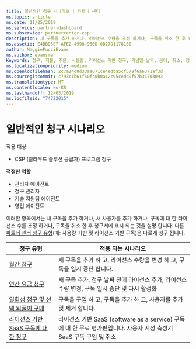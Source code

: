 ```yaml
---
title: 일반적인 청구 시나리오 | 파트너 센터
ms.topic: article
ms.date: 11/25/2019
ms.service: partner-dashboard
ms.subservice: partnercenter-csp
description: 새 구독을 추가 하거나, 라이선스 수량을 조정 하거나, 구독을 취소 한 후 요금 청구를 살펴보세요. 사용량 기반 및 라이선스 기반 구독이 어떻게 다른 지 확인 합니다.
ms.assetid: E4BBD3E7-AFE2-4998-950D-0D27D1178160
author: MaggiePucciEvans
ms.author: evansma
Keywords: 청구, 지불, 주문, 사용량, 라이선스 기반 청구, 기념일 날짜, 용어, 취소, 갱신, 가격 수식, 조정 파일, 정찰 파일
ms.localizationpriority: medium
ms.openlocfilehash: 2c7a24d0d33aa071ce4edba5cf579f6a6371af3d
ms.sourcegitcommit: c793c1b61f50fc0b0a12c95cedd9f57b31703093
ms.translationtype: MT
ms.contentlocale: ko-KR
ms.lasthandoff: 12/03/2019
ms.locfileid: "74722015"
---
```

# <a name="common-billing-scenarios"></a>일반적인 청구 시나리오

적용 대상:

- CSP (클라우드 솔루션 공급자) 프로그램 청구

**적절한 역할**

- 관리자 에이전트
- 청구 관리자
- 기술 지원팀 에이전트
- 영업 에이전트

이러한 항목에서는 새 구독을 추가 하거나, 새 사용자를 추가 하거나, 구독에 대 한 라이선스 수를 조정 하거나, 구독을 취소 한 후 청구서에 표시 되는 것을 설명 합니다. 다른 [파트너 센터 청구 유형](billing-different-types.md)(예: 사용량 기반 및 라이선스 기반 구독)은 다르게 청구 됩니다.

| 청구 유형 | 적용 되는 시나리오 |
| --------------- | ----------------- |
| [월간 청구](common-billing-scenarios-monthly.md) | 새 구독을 추가 하 고, 라이선스 수량을 변경 하 고, 구독을 일시 중단 합니다. |
| [연간 요금 청구](common-billing-scenarios-annual.md) | 새 구독 추가, 청구 날짜 전에 라이선스 추가, 라이선스 수량 변경, 구독 일시 중단 및 다시 활성화 |
| [일회성 청구 및 선택 되풀이 구매](common-billing-scenarios-onetime-recurring.md) | 구독을 구입 하 고, 구독을 추가 하 고, 사용자를 추가 및 제거 합니다. |
| [라이선스 기반 SaaS 구독에 대 한 청구](common-billing-scenarios-saas.md) | 라이선스 기반 SaaS (software as a service) 구독에 대 한 무료 평가판입니다. 사용자 지정 측정기 SaaS 구독 구입 및 취소 |
